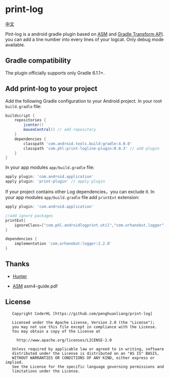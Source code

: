 # print-log

[中文](README_zh.md)

Pint-log is a android gradle plugin based on [ASM](https://asm.ow2.io/) and [Gradle Transform API](http://tools.android.com/tech-docs/new-build-system/transform-api).  you can add a line number into every lines of your logcat. Only debug mode available.

## Gradle compatibility

The plugin officially supports only Gradle 6.1.1+.

## Add print-log to your project

Add the following Gradle configuration to your Android project. In your root ``build.gradle`` file:

```groovy
buildscript {
    repositories {
        jcenter()
        mavenCentral() // add repository
    }
    dependencies {
        classpath 'com.android.tools.build:gradle:4.0.0'
        classpath 'com.phl:print-logline-plugin:0.0.3' // add plugin
    }
}
```

In your app modules ``app/build.gradle`` file:

```groovy
apply plugin: 'com.android.application'
apply plugin: 'print-plugin' // apply plugin
```

If your project contains other Log dependencies，you can exclude it. In your app modules ``app/build.gradle`` file  add ``printExt`` extension:

```groovy
apply plugin: 'com.android.application'

//add ignore packages
printExt{
    ignoreClass=["com.phl.androidlogprint.util","com.orhanobut.logger"]
}

dependencies {
    implementation 'com.orhanobut:logger:2.2.0'
}
```



## Thanks

- [Hunter](https://github.com/Leaking/Hunter)

- [ASM](https://asm.ow2.io/asm4-guide.pdf) asm4-guide.pdf

## License

```
   Copyright CoderHL [https://github.com/penghuanliang/print-log]

   Licensed under the Apache License, Version 2.0 (the "License");
   you may not use this file except in compliance with the License.
   You may obtain a copy of the License at

     http://www.apache.org/licenses/LICENSE-2.0

   Unless required by applicable law or agreed to in writing, software
   distributed under the License is distributed on an "AS IS" BASIS,
   WITHOUT WARRANTIES OR CONDITIONS OF ANY KIND, either express or implied.
   See the License for the specific language governing permissions and
   limitations under the License.
```

